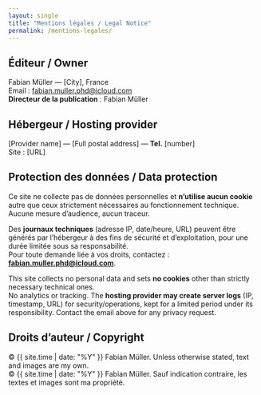 ```yaml
---
layout: single
title: "Mentions légales / Legal Notice"
permalink: /mentions-legales/
---
```

<link rel="stylesheet" href="/assets/css/custom.css?v=20250808">

## Éditeur / Owner
Fabian Müller — [City], France  
Email : fabian.muller.phd@icloud.com  
**Directeur de la publication** : Fabian Müller

## Hébergeur / Hosting provider
[Provider name] — [Full postal address] — **Tel.** [number]  
Site : [URL]

## Protection des données / Data protection
Ce site ne collecte pas de données personnelles et **n’utilise aucun cookie** autre que ceux strictement nécessaires au fonctionnement technique.  
Aucune mesure d’audience, aucun traceur.

Des **journaux techniques** (adresse IP, date/heure, URL) peuvent être générés par l’hébergeur à des fins de sécurité et d’exploitation, pour une durée limitée sous sa responsabilité.  
Pour toute demande liée à vos droits, contactez : **fabian.muller.phd@icloud.com**.

This site collects no personal data and sets **no cookies** other than strictly necessary technical ones.  
No analytics or tracking. The **hosting provider may create server logs** (IP, timestamp, URL) for security/operations, kept for a limited period under its responsibility. Contact the email above for any privacy request.

## Droits d’auteur / Copyright
© {{ site.time | date: "%Y" }} Fabian Müller. Unless otherwise stated, text and images are my own.  
© {{ site.time | date: "%Y" }} Fabian Müller. Sauf indication contraire, les textes et images sont ma propriété.
